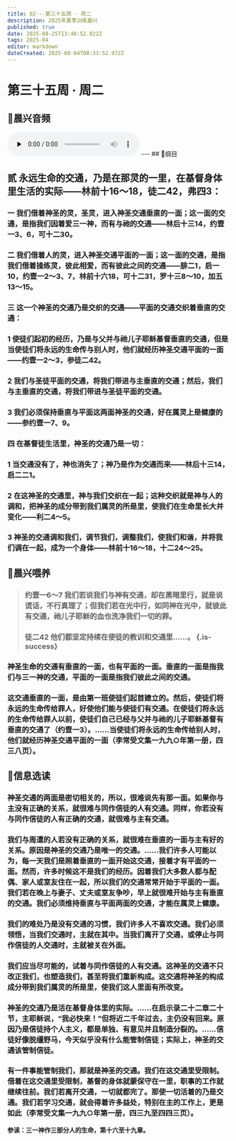 ```yaml
---
title: 02---第三十五周 · 周二
description: 2025年夏季训练晨兴
published: true
date: 2025-08-25T13:48:52.022Z
tags: 2025-04
editor: markdown
dateCreated: 2025-08-04T08:33:52.972Z
---
```


# 第三十五周 · 周二
## 🎵晨兴音频
<audio id="audio" controls="" preload="none">
      <source id="mp3" src="/2025-04/week11/week35day2.mp3">
</audio>
---
## 📖纲目

## 贰    永远生命的交通，乃是在那灵的一里，在基督身体里生活的实际——林前十16～18，徒二42，弗四3：

### 一    我们借着神圣的灵，圣灵，进入神圣交通垂直的一面；这一面的交通，是指我们因着爱三一神，而有与祂的交通——林后十三14，约壹一3、6，可十二30。

### 二    我们借着人的灵，进入神圣交通平面的一面；这一面的交通，是指我们借着操练灵，彼此相爱，而有彼此之间的交通——腓二1，启一10，约壹一2～3、7，林前十六18，可十二31，罗十三8～10，加五13～15。

### 三    这一个神圣的交通乃是交织的交通——平面的交通交织着垂直的交通：

### 1    使徒们起初的经历，乃是与父并与祂儿子耶稣基督垂直的交通，但是当使徒们将永远的生命传与别人时，他们就经历神圣交通平面的一面——约壹一2～3，参徒二42。

### 2    我们与圣徒平面的交通，将我们带进与主垂直的交通；然后，我们与主垂直的交通，将我们带进与圣徒平面的交通。

### 3    我们必须保持垂直与平面这两面神圣的交通，好在属灵上是健康的——参约壹一7、9。

### 四    在基督徒生活里，神圣的交通乃是一切：

### 1    当交通没有了，神也消失了；神乃是作为交通而来——林后十三14，启二二1。

### 2    在这神圣的交通里，神与我们交织在一起；这种交织就是神与人的调和，把神圣的成分带到我们属灵的所是里，使我们在生命里长大并变化——利二4～5。

### 3    神圣的交通调和我们，调节我们，调整我们，使我们和谐，并将我们调在一起，成为一个身体——林前十16～18，十二24～25。

## 📖晨兴喂养

>### **约壹一6～7    我们若说我们与神有交通，却在黑暗里行，就是说谎话，不行真理了；但我们若在光中行，如同神在光中，就彼此有交通，祂儿子耶稣的血也洗净我们一切的罪。**
>
>### **徒二42    他们都坚定持续在使徒的教训和交通里……。** {.is-success}

### 神圣生命的交通有垂直的一面，也有平面的一面。垂直的一面是指我们与三一神的交通，平面的一面是指我们彼此之间的交通。

### 这交通垂直的一面，是由第一班使徒们起首建立的。然后，使徒们将永远的生命传给罪人，好使他们能与使徒们有交通。在使徒们将永远的生命传给罪人以前，使徒们自己已经与父并与祂的儿子耶稣基督有垂直的交通了（约壹一3）。……当使徒们将永远的生命传给别人时，他们就经历神圣交通平面的一面（李常受文集一九九○年第一册，四三八页）。

## 📖信息选读

### 神圣交通的两面是密切相关的，所以，很难说先有那一面。如果你与主没有正确的关系，就很难与同作信徒的人有交通。同样，你若没有与同作信徒的人有正确的交通，就很难与主有交通。

### 我们与周遭的人若没有正确的关系，就很难在垂直的一面与主有好的关系。原因是神圣的交通乃是唯一的交通。……我们许多人可能以为，每一天我们是照着垂直的一面开始这交通，接着才有平面的一面。然而，许多时候这不是我们的经历。因着我们大多数人都与配偶、家人或室友住在一起，所以我们的交通常常开始于平面的一面。我们若在晚上与妻子、丈夫或室友争吵，早上就很难开始与主有垂直的交通。我们必须维持垂直与平面两面的交通，才能在属灵上健康。

### 我们的难处乃是没有交通的习惯，我们许多人不喜欢交通。我们必须领悟，当我们交通时，主就在其中。当我们离开了交通，或停止与同作信徒的人交通时，主就被关在外面。

### 我们应当尽可能的，试着与同作信徒的人有交通。这神圣的交通不只改正我们，也塑造我们，甚至将我们重新构成。这交通将神圣的构成成分带到我们属灵的所是里，使我们这人里面有所改变。

### 神圣的交通乃是活在基督身体里的实际。……在启示录二十二章二十节，主耶稣说，“我必快来！”但将近二千年过去，主仍没有回来。原因乃是信徒持个人主义，都是单独、有意见并且制造分裂的。……信徒好像脱缰野马，今天似乎没有什么能管制信徒；实际上，神圣的交通该管制信徒。

### 有一件事能管制我们，那就是神圣的交通。我们在这交通里受限制。借着在这交通里受限制，基督的身体就蒙保守在一里，职事的工作就继续往前。我们若离开交通，一切就都完了。那使一切活着的乃是交通。我们若学习交通，就会得着许多益处，特别在主的工作上，更是如此（李常受文集一九九○年第一册，四三九至四四三页）。

**参读：三一神作三部分人的生命，第十六至十九章。**
<!-- Google tag (gtag.js) -->
<script async src="https://www.googletagmanager.com/gtag/js?id=G-1P8709Z16T"></script>
<script>
  window.dataLayer = window.dataLayer || [];
  function gtag(){dataLayer.push(arguments);}
  gtag('js', new Date());

  gtag('config', 'G-1P8709Z16T');
</script>